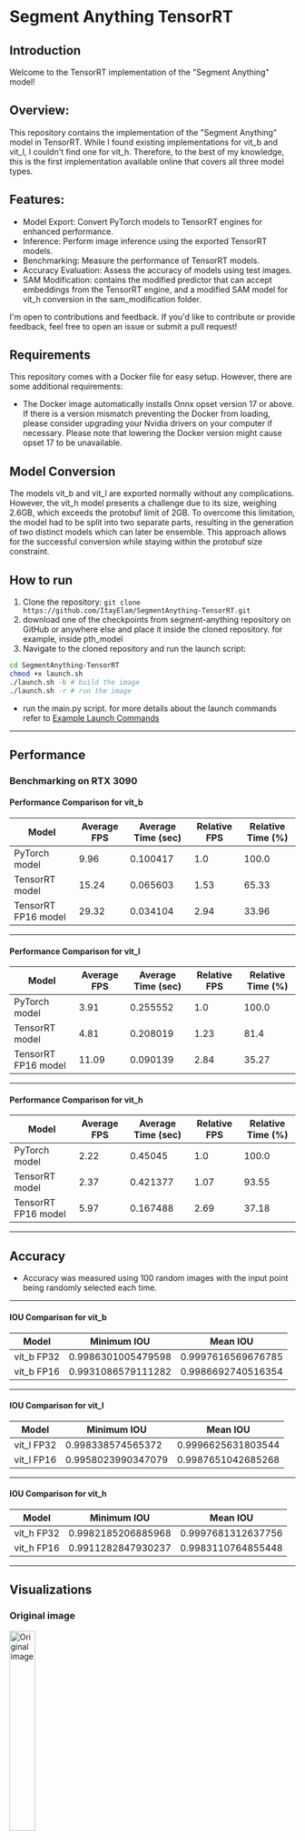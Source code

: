 # Segment Anything TensorRT 
Introduction
------------
Welcome to the TensorRT implementation of the "Segment Anything" model!

Overview:
------------
This repository contains the implementation of the "Segment Anything" model in TensorRT. While I found existing implementations for vit_b and vit_l, I couldn't find one for vit_h. Therefore, to the best of my knowledge, this is the first implementation available online that covers all three model types.

Features:
-----------
- Model Export: Convert PyTorch models to TensorRT engines for enhanced performance.
- Inference: Perform image inference using the exported TensorRT models.
- Benchmarking: Measure the performance of TensorRT models.
- Accuracy Evaluation: Assess the accuracy of models using test images.
- SAM Modification: contains the modified predictor that can accept embeddings from the TensorRT engine, and a modified SAM model for vit_h conversion in the sam_modification folder.

I'm open to contributions and feedback. If you'd like to contribute or provide feedback, feel free to open an issue or submit a pull request!

Requirements
-------------
This repository comes with a Docker file for easy setup. However, there are some additional requirements:
- The Docker image automatically installs Onnx opset version 17 or above. If there is a version mismatch preventing the Docker from loading, please consider upgrading your Nvidia drivers on your computer if necessary. Please note that lowering the Docker version might cause opset 17 to be unavailable.

Model Conversion
----------------
The models vit_b and vit_l are exported normally without any complications.
However, the vit_h model presents a challenge due to its size, weighing 2.6GB, which exceeds the protobuf limit of 2GB.
To overcome this limitation, the model had to be split into two separate parts,
resulting in the generation of two distinct models which can later be ensemble.
This approach allows for the successful conversion while staying within the protobuf size constraint.

How to run
-------------
1. Clone the repository:
``` git clone https://github.com/ItayElam/SegmentAnything-TensorRT.git ```
2. download one of the checkpoints from segment-anything repository on GitHub or anywhere else and place it inside the cloned repository. for example, inside pth_model
3. Navigate to the cloned repository and run the launch script:
```bash 
cd SegmentAnything-TensorRT 
chmod +x launch.sh 
./launch.sh -b # build the image
./launch.sh -r # run the image
````
 - run the main.py script. for more details about the launch commands refer to [Example Launch Commands](#example-launch-commands)


------------------------------------------------------
## Performance

### Benchmarking on RTX 3090

#### Performance Comparison for vit_b
| Model              | Average FPS | Average Time (sec) | Relative FPS | Relative Time (%) |
|------------------- |-------------|--------------------|--------------|-------------------|
| PyTorch model      | 9.96        | 0.100417           | 1.0          | 100.0             |
| TensorRT model     | 15.24       | 0.065603           | 1.53         | 65.33             |
| TensorRT FP16 model| 29.32       | 0.034104           | 2.94         | 33.96             |
------------------------------------------------------

#### Performance Comparison for vit_l
| Model              | Average FPS | Average Time (sec) | Relative FPS | Relative Time (%) |
|------------------- |-------------|--------------------|--------------|-------------------|
| PyTorch model      | 3.91        | 0.255552           | 1.0          | 100.0             |
| TensorRT model     | 4.81        | 0.208019           | 1.23         | 81.4              |
| TensorRT FP16 model| 11.09       | 0.090139           | 2.84         | 35.27             |
------------------------------------------------------

#### Performance Comparison for vit_h
| Model              | Average FPS | Average Time (sec) | Relative FPS | Relative Time (%) |
|------------------- |-------------|--------------------|--------------|-------------------|
| PyTorch model      | 2.22        | 0.45045            | 1.0          | 100.0             |
| TensorRT model     | 2.37        | 0.421377           | 1.07         | 93.55             |
| TensorRT FP16 model| 5.97        | 0.167488           | 2.69         | 37.18             |
------------------------------------------------------

## Accuracy

* Accuracy was measured using 100 random images with the input point being randomly selected each time.

------------------------------------------------------

#### IOU Comparison for vit_b

|   Model    |    Minimum IOU     |      Mean IOU      |
|------------|--------------------|--------------------|
| vit_b FP32 | 0.9986301005479598 | 0.9997616569676785 |
| vit_b FP16 | 0.9931086579111282 | 0.9986692740516354 |
------------------------------------------------------

#### IOU Comparison for vit_l               

|   Model    |    Minimum IOU     |      Mean IOU      |
|------------|--------------------|--------------------|
| vit_l FP32 | 0.998338574565372  | 0.9996625631803544 |
| vit_l FP16 | 0.9958023990347079 | 0.9987651042685268 |
------------------------------------------------------

#### IOU Comparison for vit_h

|   Model    |    Minimum IOU     |      Mean IOU      |
|------------|--------------------|--------------------|
| vit_h FP32 | 0.9982185206885968 | 0.9997681312637756 |
| vit_h FP16 | 0.9911282847930237 | 0.9983110764855448 |
------------------------------------------------------

## Visualizations
### Original image
<p float="left">
  <img src="images/original_image.jpg" alt="Original image" width="30%" />
</p>

### vit_b

<p float="left">
  <img src="images/vit_b_Mask_Original.png" alt="Original vit_b" width="30%" />
  <img src="images/vit_b_Mask_TensorRT.png" alt="TensorRT FP32 vit_b" width="30%" /> 
  <img src="images/vit_b_Mask_TensorRT_FP16.png" alt="TensorRT FP16 vit_b" width="30%" />
</p>

### vit_l

<p float="left">
  <img src="images/vit_l_Mask_Original.png" alt="Original vit_l" width="30%" />
  <img src="images/vit_l_Mask_TensorRT.png" alt="TensorRT FP32 vit_l" width="30%" /> 
  <img src="images/vit_l_Mask_TensorRT_FP16.png" alt="TensorRT FP16 vit_l" width="30%" />
</p>

### vit_h

<p float="left">
  <img src="images/vit_h_Mask_Original.png" alt="Original vit_h" width="30%" />
  <img src="images/vit_h_Mask_TensorRT.png" alt="TensorRT FP32 vit_h" width="30%" /> 
  <img src="images/vit_h_Mask_TensorRT_FP16.png" alt="TensorRT FP16 vit_h" width="30%" />
</p>

## Example Launch Commands

### Export Models
```bash
python main.py export --model_path pth_model/sam_vit_b_01ec64.pth --model_precision fp32
python main.py export --model_path pth_model/sam_vit_b_01ec64.pth --model_precision fp16
python main.py export --model_path pth_model/sam_vit_b_01ec64.pth --model_precision both

# Repeat the above commands for vit_l and vit_h models
```
### Benchmarking
```bash
python main.py benchmark --sam_checkpoint pth_model/sam_vit_b_01ec64.pth --model_type vit_b --warmup_iters 5 --measure_iters 50
# Repeat the above command for vit_l and vit_h models
# --warmup_iters and --measure_iters are optional and default to 5 and 50 respectively
```
### Accuracy Evaluation
```bash
python main.py accuracy --image_dir test_images --model_type vit_b --sam_checkpoint pth_model/sam_vit_b_01ec64.pth
# Repeat the above command for vit_l and vit_h models
```
### Inference
when running inference, the image you provided will open up for you to choose the point.
after you're satisfied with the location, press enters to run inference.
```bash
# vit_b and vit_l
python main.py infer --pth_path pth_model/sam_vit_b_01ec64.pth --model_1 exported_models/vit_b/model_fp32.engine --img_path images/original_image.jpg
# vit_h
python main.py infer --pth_path pth_model/sam_vit_h_4b8939.pth --model_1 exported_models/vit_h/model_fp32_1.engine --model_1 exported_models/vit_h/model_fp32_2.engine --img_path images/original_image.jpg
```


Feel free to modify the command arguments according to your setup and requirements. For additional usage scenarios, you can refer to tests.py.


Should you have any questions or wish to contribute, please feel free to open an issue or create a pull request. 